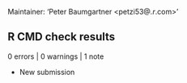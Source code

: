 Maintainer: ‘Peter Baumgartner <petzi53@*.r*.com>’

## R CMD check results

0 errors | 0 warnings | 1 note

* New submission
